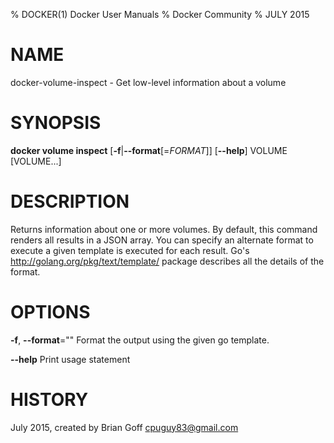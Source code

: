 % DOCKER(1) Docker User Manuals
% Docker Community
% JULY 2015
# NAME
docker-volume-inspect - Get low-level information about a volume

# SYNOPSIS
**docker volume inspect**
[**-f**|**--format**[=*FORMAT*]]
[**--help**]
VOLUME [VOLUME...]

# DESCRIPTION

Returns information about one or more volumes. By default, this command renders all results
in a JSON array. You can specify an alternate format to execute a given template
is executed for each result. Go's
http://golang.org/pkg/text/template/ package describes all the details of the
format.

# OPTIONS
**-f**, **--format**=""
  Format the output using the given go template.

**--help**
  Print usage statement

# HISTORY
July 2015, created by Brian Goff <cpuguy83@gmail.com>
